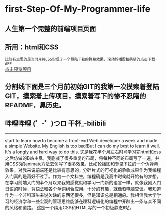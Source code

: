 # first-Step-Of-My-Programmer-life
## 人生第一个完整的前端项目页面  
## 所用：html和CSS  
``比较有意思的是当时用纯CSS实现了一个登陆下拉的弹幕效果，滚动轮播图和萌萌的点击下载APP``  
[点击预览项目](http://htmlpreview.github.io/?https://tangdingga1.github.io/first-Step-Of-My-Programmer-life/bilibili.html)
## 分割线下面是三个月前初始GIT的我第一次摸索着登陆GIT，摸索着上传项目，摸索着写下的惨不忍睹的README，黑历史。  
## 哔哩哔哩 (゜-゜)つロ 干杯_-bilibili
---
start to learn how to become a front-end Web developer a week and made a simple Website. 
My English is too bad!But I can do my best to learn it well.
It's a longly and hard way to do this.
这是我花半个月左右时间学习完html和css之后仿做的B站主页。我删减了很多重复的布局，将每种不同的布局写了一遍，并用CSS3的animate方法去仿写了很多效果。比如轮播图和登录下拉的一个伪弹幕效果。对我来说前端还是比较有意思的，分碎片式的可视化的验收成果作为我编程入门真的是再好不过了。作为一个文科生，编程确是我高中时候就开始有的梦想，在学习前端入门的半个月以来我的感觉就和学习一门新的语言一样，就像我刚入门日语的时候，背语法和各个单词组合应用，十分的有趣，就像和电脑交谈。我知道作为一个非科班生来说欠缺的东西还很多，但是知识总是相通的。我相信我大学学习的经济学和一些宏观的管理思维能够在理科逻辑化的编程中开辟出一条与众不同的风格和道路。
这是一个纯用CSS和HTML写的一个初级静态B站。<br>
